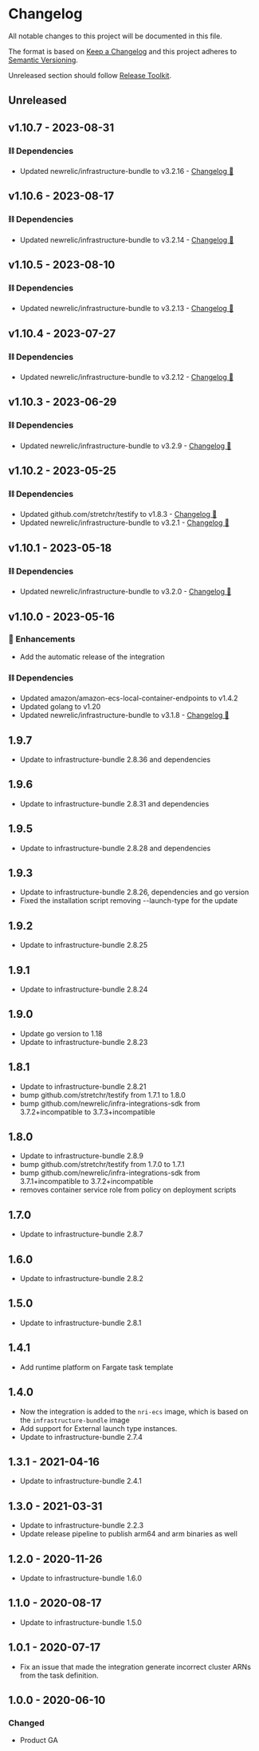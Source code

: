 # Changelog

All notable changes to this project will be documented in this file.

The format is based on [Keep a Changelog](http://keepachangelog.com/)
and this project adheres to [Semantic Versioning](http://semver.org/).

Unreleased section should follow
[Release Toolkit](https://github.com/newrelic/release-toolkit#render-markdown-and-update-markdown).

## Unreleased

## v1.10.7 - 2023-08-31

### ⛓️ Dependencies
- Updated newrelic/infrastructure-bundle to v3.2.16 - [Changelog 🔗](https://github.com/newrelic/infrastructure-bundle/releases/tag/3.2.16)

## v1.10.6 - 2023-08-17

### ⛓️ Dependencies
- Updated newrelic/infrastructure-bundle to v3.2.14 - [Changelog 🔗](https://github.com/newrelic/infrastructure-bundle/releases/tag/3.2.14)

## v1.10.5 - 2023-08-10

### ⛓️ Dependencies
- Updated newrelic/infrastructure-bundle to v3.2.13 - [Changelog 🔗](https://github.com/newrelic/infrastructure-bundle/releases/tag/3.2.13)

## v1.10.4 - 2023-07-27

### ⛓️ Dependencies
- Updated newrelic/infrastructure-bundle to v3.2.12 - [Changelog 🔗](https://github.com/newrelic/infrastructure-bundle/releases/tag/3.2.12)

## v1.10.3 - 2023-06-29

### ⛓️ Dependencies
- Updated newrelic/infrastructure-bundle to v3.2.9 - [Changelog 🔗](https://github.com/newrelic/infrastructure-bundle/releases/tag/3.2.9)

## v1.10.2 - 2023-05-25

### ⛓️ Dependencies
- Updated github.com/stretchr/testify to v1.8.3 - [Changelog 🔗](https://github.com/stretchr/testify/releases/tag/v1.8.3)
- Updated newrelic/infrastructure-bundle to v3.2.1 - [Changelog 🔗](https://github.com/newrelic/infrastructure-bundle/releases/tag/3.2.1)

## v1.10.1 - 2023-05-18

### ⛓️ Dependencies
- Updated newrelic/infrastructure-bundle to v3.2.0 - [Changelog 🔗](https://github.com/newrelic/infrastructure-bundle/releases/tag/3.2.0)

## v1.10.0 - 2023-05-16

### 🚀 Enhancements
- Add the automatic release of the integration

### ⛓️ Dependencies
- Updated amazon/amazon-ecs-local-container-endpoints to v1.4.2
- Updated golang to v1.20
- Updated newrelic/infrastructure-bundle to v3.1.8 - [Changelog 🔗](https://github.com/newrelic/infrastructure-bundle/releases/tag/3.1.8)

## 1.9.7
- Update to infrastructure-bundle 2.8.36 and dependencies

## 1.9.6
- Update to infrastructure-bundle 2.8.31 and dependencies

## 1.9.5
- Update to infrastructure-bundle 2.8.28 and dependencies

## 1.9.3
- Update to infrastructure-bundle 2.8.26, dependencies and go version
- Fixed the installation script removing --launch-type for the update

## 1.9.2
- Update to infrastructure-bundle 2.8.25

## 1.9.1
- Update to infrastructure-bundle 2.8.24

## 1.9.0
- Update go version to 1.18
- Update to infrastructure-bundle 2.8.23

## 1.8.1
- Update to infrastructure-bundle 2.8.21
- bump github.com/stretchr/testify from 1.7.1 to 1.8.0
- bump github.com/newrelic/infra-integrations-sdk from 3.7.2+incompatible to 3.7.3+incompatible

## 1.8.0
- Update to infrastructure-bundle 2.8.9
- bump github.com/stretchr/testify from 1.7.0 to 1.7.1
- bump github.com/newrelic/infra-integrations-sdk from 3.7.1+incompatible to 3.7.2+incompatible
- removes container service role from policy on deployment scripts

## 1.7.0
- Update to infrastructure-bundle 2.8.7

## 1.6.0
- Update to infrastructure-bundle 2.8.2

## 1.5.0
- Update to infrastructure-bundle 2.8.1

## 1.4.1
- Add runtime platform on Fargate task template

## 1.4.0
- Now the integration is added to the `nri-ecs` image, which is based
  on the `infrastructure-bundle` image
- Add support for External launch type instances.
- Update to infrastructure-bundle 2.7.4

## 1.3.1 - 2021-04-16
- Update to infrastructure-bundle 2.4.1

## 1.3.0 - 2021-03-31
- Update to infrastructure-bundle 2.2.3
- Update release pipeline to publish arm64 and arm binaries as well

## 1.2.0 - 2020-11-26
- Update to infrastructure-bundle 1.6.0

## 1.1.0 - 2020-08-17
- Update to infrastructure-bundle 1.5.0

## 1.0.1 - 2020-07-17
- Fix an issue that made the integration generate incorrect cluster ARNs from
  the task definition.

## 1.0.0 - 2020-06-10
### Changed
- Product GA
